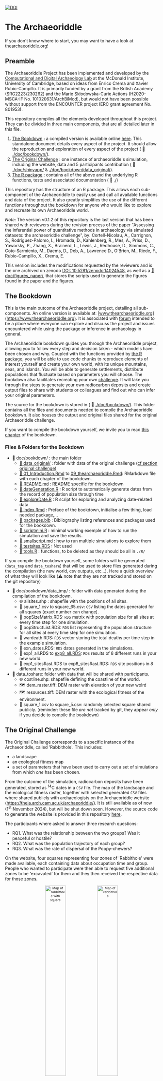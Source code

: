 [![DOI](https://zenodo.org/badge/DOI/10.5281/zenodo.14024548.svg)](https://doi.org/10.5281/zenodo.14024548)

# The Archaeoriddle

If you don't know where to start, you may want to have a look at [thearchaeoriddle.org](https://thearchaeoriddle.org/)!

## Preamble

The Archaeoriddle Project has been implemented and developed by the [Computational and Digital Archaeology Lab](https://www.arch.cam.ac.uk/research/laboratories/cdal) at the McDonald Institute, University of Cambridge, based on ideas from Enrico Crema and Xavier Rubio-Campillo. It is primarily funded by a grant from the British Academy (SRG2223\230262) and the Marie Skłodowska-Curie Actions (H2020-MSCA-IF No. 101020631/ArchBiMod), but would not have been possible without support from the ENCOUNTER project (ERC grant agreement No. 801953).

This repository compiles all the elements developed throughout this project. They can be divided in three main components, that are all detailed later in this file.

1. [The Bookdown](#the-bookdown) : a compiled version is available online [here](https://www.thearchaeoriddle.org). This standalone document details every aspect of the project. It should allow the reproduction and exploration of every aspect of the project ( :file_folder: [./doc/bookdown/](./doc/bookdown/)).
2. [The Original Challenge](#the-original-challenge) : one instance of archaeoriddle's simulation, including the website, data and 5 participants contribution ( :file_folder: [./doc/shinyapp/](./doc/shinyapp/) & [./doc/bookdown/data_original/](./doc/bookdown/data_original/)).
2. [The R package](#the-r-package) : contains all of the above and the underlying R functions, tests and associated documentation ( :file_folder: [./](./))


This repository has the structure of an R package. This allows each sub-component of the Archaeoriddle to easily use and call all available functions and data of the project. It also greatly simplifies the use of the different functions throughout the bookdown for anyone who would like to explore and recreate its own Archaeoriddle world.


*Note:* The version v0.1.2  of this repository is the last version that has been shared with reviewers during the revision process of the paper "Assessing the inferential power of quantitative methods in archaeology via simulated datasets: the archaeoriddle challenge", by:
Cortell-Nicolau, A., Carrignon, S., Rodríguez-Palomo, I., Hromada, D., Kahlenberg, R., Mes, A., Priss, D., Yaworsky, P., Zhang, X., Brainerd, L., Lewis, J., Redhouse, D., Simmons, C., Coto-Sarmiento, M., Daems, D., Deb, A., Lawrence D., O’Brien, M., Riede, F., Rubio-Campillo, X., Crema, E.

This version includes the modifications requested by the reviewers and is the one archived on zenodo [ DOI: 10.5281/zenodo.14024548](https://doi.org/10.5281/zenodo.14024547), as well as a [:file_folder: doc/figures_paper/](./doc/figures_paper/), that stores the scripts used to generate the figures found in the paper and the figures.

## The Bookdown

This is the main outcome of the Archaeoriddle project, detailing all sub-components. An online version is available at: [www.thearchaeoriddle.org](https://www.thearchaeoriddle.org). It is associated with [forum](https://www.thearchaeoriddle.org/forum) intended to be a place where everyone can explore and discuss the project and issues encountered while using the package or inference in archaeology in general.

The Archaeoriddle bookdown guides you through the Archaeoriddle project, allowing you to follow every step and decision taken - which models have been chosen and why. Coupled with the functions provided by [the R package](#the-r-package), you will be able to use code chunks to reproduce elements of interest yourself and create your own world, with its unique mountains, seas, and islands. You will be able to generate settlements, distribute populations that fluctuate based on parameters you will choose. The bookdown also facilitates recreating your own [challenge](#the-original-challenge). It will take you through the steps to generate your own radiocarbon deposits and create output files to share with students or colleagues and find out who can infer your original parameters.

The source for the bookdown is stored in ( :file_folder: [./doc/bookdown/](./doc/bookdown/)). This folder contains all the files and documents needed to compile the Archaeoriddle bookdown. It also houses the output and original files shared for the original Archaeoriddle challenge.

If you want to compile the bookdown yourself, we invite you to read [this chapter](https://thearchaeoriddle.org/index.html#compiling-the-book) of the bookdown.

### Files & Folders for the Bookdown

- [:file_folder: doc/bookdown/](./doc/bookdown/) : the main folder
    - [:file_folder: data_original/](./doc/bookdown/data_original/) : folder with data of the original challenge ([cf section original challenge](#the-original-challenge))
    - [📄 01_Introduction.Rmd](./doc/bookdown/01_Introduction.Rmd) to [09_thearchaeoriddle.Rmd](./doc/bookdown/09_thearchaeoriddle.Rmd): RMarkdown file with each chapter of the bookdown.
    - [📄 README.md](./doc/bookdown/README.md) : README specific for the bookdown
    - [📄 dateGeneration.R](./doc/bookdown/dateGeneration.R) : R script to automatically generate dates from the record of population size through time
    - [📄 exploreDate.R](./doc/bookdown/exploreDate.R) : R script for exploring and analyzing date-related data.
    - [📄 index.Rmd](./doc/bookdown/index.Rmd) : Preface of the bookdown, initialise a few thing, load needed package,...
    - [📄 packages.bib](./doc/bookdown/packages.bib) : Bibliography listing references and packages used for the bookdown.
    - [📄 scriptmini.R](./doc/bookdown/scriptmini.R) : minimal working exemple of how to run the simulation and save the results.
    - [📄 smallscript.md](./doc/bookdown/smallscript.md) : how to run multiple simulations to explore them 
    - [💾 testsites.RDS](./doc/bookdown/testsites.RDS) : Not used
    - [📄 tools.R](./doc/bookdown/tools.R) : functions, to be deleted as they should be all in `./R/`

If you compile the bookdown yourself, some folders will be generated (`data_tmp` and `data_toshare`) that will be used to store files generated during the compilation (the new world, csv outputs, etc...). Here a quick overview of what they will look like (⚠️ note that they are not tracked and stored on the git repository)

- :file_folder: doc/bookdown/data_tmp/ : folder with data generated during the compilation of the bookdown.
    - 🌐 allsites.shp : shapefile with the positions of all sites.
    - 📄 square_1.csv to square_65.csv: `CSV` listing the dates generated for all squares (exact number can change).
    - 💾 popSizeMatrix.RDS: `RDS` matrix with population size for all sites at every time step for one simulation.
    - 💾 popStructList.RDS: `RDS` list representing the population structure for all sites at every time step for one simulation.
    - 💾 wardeath.RDS: `RDS` vector storing the total deaths per time step in the example simulation.
    - 💾 exn_dates.RDS: `RDS` dates generated in the simulations.
    - 💾 exp1_all.RDS to [exp8_all.RDS](./doc/bookdown/data_tmp/exp8_all.RDS): `RDS` results of 8 different runs in your new world.
    - 💾 exp1_sitesRast.RDS to exp8_sitesRast.RDS: `RDS` site positions in 8 different runs in your new world.
- :file_folder: data_toshare: folder with data that will be shared with participants. 
    - 🌐 costline.shp: shapefile defining the coastline of the world.
    - 🗺️ dem_raster.tiff: DEM raster with elevation of your new wolrd 
    - 🗺️ resources.tiff: DEM raster with the ecological fitness of the environment.
    - 📄 square_1.csv to square_5.csv: randomly selected square shared publicly. 
(reminder: these file _are not_ tracked by git, they appear _only_ if you decide to compile the bookdown)


## The Original Challenge 

The Original Challenge corresponds to a specific instance of the Archaeoriddle, called 'Rabbithole'. This includes: 
- a landscape
- an ecological fitness map
- a set of parameters that have been used to carry out a set of simulations from which _one_ has been chosen.

From the outcome of the simulation, radiocarbon deposits have been generated, stored as <sup>14</sup>C dates in a `CSV` file. The map of the landscape and the ecological fitness raster, together with selected generated `CSV` files where shared publicly with archaeologists on the Archaeoriddle website (https://theia.arch.cam.ac.uk/archaeoriddle/). It is still available as of now (1<sup>st</sup> November 2024), but will be shut down soon. However, the source code to generate the website is provided in this repository [here](./doc/shinyapp/).

The participants where asked to answer three research questions:

- RQ1. What was the relationship between the two groups? Was it peaceful or hostile?
- RQ2. What was the population trajectory of each group?
- RQ3. What was the rate of dispersal of the Poppy-chewers?

On the website, four squares representing four zones of 'Rabbithole' were made available, each containing data about occupation time and group. People who wanted to participate were then able to request five additional zones to be 'excavated' for them and they then received the respective data for those zones. 

<div style="font-size: 8pt;text-align: center;">
  <figure>
    <img src="doc/bookdown/data_original/map_rh.png" alt="Map of rabbithole with square" width="40%">
    <img src="doc/bookdown/data_original/map_ex.png" alt="Map of rabbithole" width="40%">
  </figure>
<br>
<sub>Map of publicly available sites of Rabbithole: On the left, the squares available; on the right, the names and cultures of the settlements.</sub>
</div>


### Proposals

The original challenge received five proposals that can be explore via the links below. A snapshot of the proposals submitted by the authors after the revision process is available on [zenodo repository](https://doi.org/10.5281/zenodo.14024548). We here briefly summarize the proposals and provide links to their repositories.

#### P1 by Deborah Priß and Raphael Kahlenberg

> The authors used agent-based modeling combined with exploratory data analysis to study dispersal and site preference in Rabbithole, using ArcGIS Pro and R for calibration and trajectory computation, resulting in an ABM built with NetLogo that correctly predicted group interactions and movements but revealed discrepancies in expansion rates due to differing population trajectories.

**Source:** https://github.com/dpriss/Archaeoriddle_Kahlenberg_Priss

**Citation:** Priß, D., & Kahlenberg, R. (2024). _dpriss/Archaeoriddle_Kahlenberg_Priss: Archaeoriddle Kahlenberg and Priß (v1_Archaeoriddle)._ Zenodo. https://doi.org/10.5281/zenodo.14062675


#### P2 by Xuan Zhang

> The author employed point-process modeling to predict potential occupation and assess conflict between groups, suggesting increased hostility and mortality over time due to growing populations and settlements, despite non-time-dependent hostility rules.

**Source:** https://github.com/Xuan-Zhang-arc/Archaeoriddle_PPM_HG_F_relationship/

**Citation:** Xuan Zhang. (2024). _Using Point Process Modelling to detect cooperation vs competition (Archaeoriddle RQ1) (Archaeoriddle)._ Zenodo. https://doi.org/10.5281/zenodo.12803445

#### P3 by Peter Yaworsky

> The author utilized species-distribution modeling in R to develop a four-stage approach that successfully modeled historical population distributions and dispersal patterns of farmers and foragers, highlighting a south-north farming dispersal and a decline in hunter-gatherer populations.

**Source:** https://doi.org/10.5281/zenodo.8260754

**Citation:** Yaworsky, P. (2023). _Archeo-Riddle Submission 2023._ Zenodo. https://doi.org/10.5281/zenodo.8260754


#### P4 by Alexes Mes:

> The author employed a friction-based strategy and hierarchical Bayesian phase modeling in R to analyze and successfully predict the complex dispersal patterns and expansion rates of Poppy-chewers in Rabbithole, incorporating spatial and environmental factors.

**Source:** https://github.com/AlexesMes/Archeaoriddle_RabbitWorld

**Citation:** Alexes, M. (2024). _Archeaoriddle RabbitWorld._ Zenodo. https://doi.org/10.5281/zenodo.14218979


#### P5 by Daniel Hromada

> The author used a qualitative analysis to infer hostility between Poppy-chewers and Rabbit-skinners by comparing the shorter settlement persistence of Rabbit-skinners in the region where Poppy-chewers exist, separated by a sea, to its persistence in other regions under equal conditions.

**Source:** [here](https://zenodo.org/records/14207474) and [here](http://dx.doi.org/10.13140/RG.2.2.10753.47207)

**Citation:** Hromada, D. (2024). _Exploring the 'Hostile vs. Peaceful' Archaeoriddle Dilemma Using the NALANA Method._ 10.13140/RG.2.2.10753.47207. 

The original challenge is detailed in [this chapter](https://thearchaeoriddle.org/original-challenge.html) of the bookdown.

### Files & Folders for the Original Challenge

- [:file_folder: doc/shinyapp/](./doc/shinyapp/): the code of shiny app to generate the website is available [here](https://theia.arch.cam.ac.uk/archaeoriddle).
    - [📄 README.md](./doc/shinyapp/README.m): README explaining how to recreate the shiny app and detailing the files available in the folder.
- [:file_folder: doc/fake_papers/](./doc/fake_papers/):  LaTex code for papers and poster presented at conferences where the Original Challenge was advertised.
- [:file_folder: doc/survey_archaeoriddle/](./doc/survey_archaeoriddle/): results and analysis of a survey to gauge interest in the project. A quick analysis is available [here](file:///home/simon/projects/archaeoriddle/doc/survey_archaeoriddle/survey_analysis.html).
- [:file_folder: doc/bookdown/data_original/](./doc/bookdown/data_original/): orignal data.
    - [:file_folder: all_squares/](./doc/bookdown/data_original/all_squares/): `CSV`s for the original challenge.
		- [📄 square_1.csv](./doc/bookdown/data_original/all_squares/square_1.csv) to [square_100.csv](./doc/bookdown/data_original/all_squares/square_100.csv) : `CSV` with dates for the original challenge.
    - [:file_folder: general_results_selected_simu/](./doc/bookdown/data_original/general_results_selected_simu/):
        - [💾 buffattack300_K110_PSU065_3_all.RDS](./doc/bookdown/data_original/general_results_selected_simu/buffattack300_K110_PSU065_3_all.RDS): `RDS` with most of the selected simulations.
        - [💾 buffattack300_K110_PSU065_3_sitesRast.RDS](./doc/bookdown/data_original/general_results_selected_simu/buffattack300_K110_PSU065_3_sitesRast.RDS): `RDS` with a raster of the site positions.
        - [💾 buffattack300_K110_PSU065_3_dates.RDS](./doc/bookdown/data_original/general_results_selected_simu/buffattack300_K110_PSU065_3_dates.RDS): `RDS` with occupation dates for the sites.
    - [:file_folder: sitesinitialposition/](./doc/bookdown/data_original/sitesinitialposition/): file necessary to read the sites shapefile.
        - [🌐 sitesinitialposition.shp](./doc/bookdown/data_original/sitesinitialposition/sitesinitialposition.shp): shapefile with the position of the initial sites.
    - [🌐 costline.shp ](./doc/bookdown/data_original/coastline.shp): shapefile defining the coastline of the world.
    - [🗺️ east_narnia4x.tiff](./doc/bookdown/data_original/east_narnia4x.tif): DEM raster with elevation of Rabbithole.
    - [🗺️ resources.tiff](./doc/bookdown/data_original/resources.tiff/): raster with the ecological fitness of the environment.


## The R-Package 

The overall structure of this repository is in the format of an R package. 

The easiest way to install it is by using the `devtools` function `github_install()` as follows: `devtools::install_github("acortell3/archaeoriddle")`.

Most of the functions defined in the package are described in detail in [the bookdown](https://www.thearchaeoriddle.org).

The package will be used if you want to follow the bookdown or recompile it. It also allows you to easily re-use the functions defined in the package to explore the original challenge, create your own model of interaction and explore and modify the underlying model used throughout the Archaeoriddle project.


## Files & Folders for the R-Package:

- [:file_folder: doc/](./doc/): documents, websites,... (cf below)
- [:file_folder: div/](./div/): scripts
    - [📄 post-receive-hook](./div/post-receive-hook): script to automatically deploy the bookdown when changes are pushed to the git repository. 
- [:file_folder: .github/](./.github/): github-specific files.
    - [📄 .github/workflows/deploy_bookdown.yml](./.github/workflows/deploy_bookdown.yml): `YML` to automatically deploy the bookdown via github.
- [:file_folder: man/](./man/): R documentation (cf below).
- [:file_folder: R/](./R/): source file of the R package (cf below).
- [📄 DESCRIPTION](./DESCRIPTION): R-package-related file.
- [📄 archaeoriddle.Rproj](./archaeoriddle.Rproj): R-package-related file.
- [📄 NAMESPACE](./NAMESPACE): R-package-related file.
- [📄 README.md](./README.md): R-package-related file.



### `doc/`

- [:file_folder: doc/bookdown/](./doc/bookdown/): cf section [The Bookdown](#the-bookdown)
- [:file_folder: doc/shinyapp/](./doc/shinyapp/): cf section [The Original Challenge](#the-original-challenge)
- [:file_folder: doc/tex_files/](./doc/tex_files//): `TEX` files to lay out ideas.
- [:file_folder: doc/figures_paper/](./doc/figures_paper/): scripts to generate the figures of the paper and output of the scripts. 
    - [:file_folder: doc/figures_paper/Figure1/](./doc/figures_paper/Figure1/): :file_folder: with the layers used in Figure 1. Layers have then been manually grouped together using [Inkscape version 1.2.2 (b0a8486541, 2022-12-01)](http://inkscape.org)).
- [🖼️  brain_map_colabm.png](./doc/brain_map_colabm.png): image representing early reflections about the project.
- [📄 Explanation_of_ideas_brain_map.md](./doc/Explanation_of_ideas_brain_map.md): Markdown detailing programming languages, world options and more.
- [📄 interactive_brain_map.md](./doc/interactive_brain_map.md): Markdown guide for using Markmap visualization; contains programming language options and more.
- [📄 pop_id.Rmd](./doc/pop_id.Rmd): RMarkdown including population ideas and environmental qualities for hunting/farming.

### `man/`
- [📄 A_rates.Rd](./man/A_rates.Rd),[📄 Gpd.Rd](./man/Gpd.Rd),... and all other `Rd` files: files automatically generated by `ROxygen` to generate `R` documentation (shown when using `?Gpd` when the package is loaded`).

### `R/`

- [📄 anthropogenic_deposition.R](./R/anthropogenic_deposition.R): simulates anthropogenic bone deposition rates at a site.
- [📄 climate.R](./R/climate.R): generates power-law noise and simulates environmental fluctuations.
- [📄 init_simulation.R](./R/init_simulation.R): initializes carrying capacities, population matrices, and site lists for simulations.
- [📄 logistic_decay.R](./R/logistic_decay.R): applies logistic decay to resources around points in a raster.
- [📄 natural_deposition.R](./R/natural_deposition.R): models deposition and post-deposition effects of archaeological materials.
- [📄 perlin_noise.R](./R/perlin_noise.R): creates Perlin noise for 2-D slope and elevation autocorrelation.
- [📄 population.R](./R/population.R): manages stochastic population dynamics, growth, and mortality.
- [📄 record_loss.R](./R/record_loss.R): simulates taphonomic losses in archaeological records.
- [📄 run_simulation.R](./R/run_simulation.R): runs a simulation of cultural interactions, migration, and conflicts.
- [📄 tools.R](./R/tools.R): utility functions for visualization, data extraction, and map plotting.

